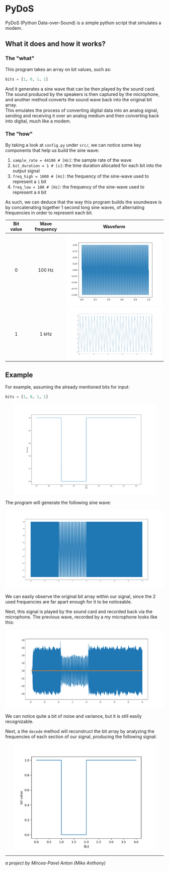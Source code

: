 # PyDoS

PyDoS (Python Data-over-Sound) is a simple python script that simulates a modem.

## What it does and how it works?

### The "what"

This program takes an array on bit values, such as:

``` python
bits = [1, 0, 1, 1]
```

And it generates a sine wave that can be then played by the sound card. The sound produced by the speakers is then captured by the microphone, and another method converts the sound wave back into the original bit array.  
This emulates the process of converting digital data into an analog signal, sending and receiving it over an analog medium and then converting back into digital, much like a modem.

### The "how"

By taking a look at `config.py` under `src/`, we can notice some key components that help us build the sine wave:

1. `sample_rate = 44100 # [Hz]`: the sample rate of the wave
2. `bit_duration = 1 # [s]`: the time duration allocated for each bit into the output signal
3. `freq_high = 1000 # [Hz]`: the frequency of the sine-wave used to represent a `1` bit
4. `freq_low = 100 # [Hz]`: the frequency of the sine-wave used to represent a `0` bit

As such, we can deduce that the way this program builds the soundwave is by concatenating together 1 second long sine waves, of alternating frequencies in order to represent each bit.

| Bit value | Wave frequency | Waveform |
| :-: | :-: | :-: |
| 0 | 100 Hz | <img src="res/signal_low.png" alt="drawing" width="350"/> |
| 1 | 1 kHz | <img src="res/signal_high.png" alt="drawing" width="350"/> |

## Example

For example, assuming the already mentioned bits for input:

``` python
bits = [1, 0, 1, 1]
```
<p align="center">
  <img src="res/bit_input.png" alt="drawing" width="450"/>
</p>

The program will generate the following sine wave:

<p align="center">
  <img src="res/encoded_signal.png" alt="drawing" width="650" height="250"/>
</p>

We can easily observe the original bit array within our signal, since the 2 used frequencies are far apart enough for it to be noticeable.

Next, this signal is played by the sound card and recorded back via the microphone. The previous wave, recorded by a my microphone looks like this:

<p align="center">
  <img src="res/recorded_signal.png" alt="drawing" width="650" height="250"/>
</p>

We can notice quite a bit of noise and variance, but it is still easily recognizable.

Next, a the `decode` method will reconstruct the bit array by analyzing the frequencies of each section of our signal, producing the following signal:

<p align="center">
  <img src="res/decoded_signal.png" alt="drawing" width="450"/>
</p>

---

_a project by Mircea-Pavel Anton (Mike Anthony)_
